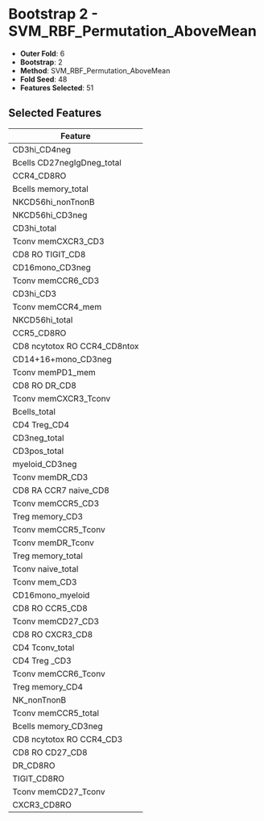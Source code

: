 # Bootstrap 2 - SVM_RBF_Permutation_AboveMean

- **Outer Fold**: 6
- **Bootstrap**: 2
- **Method**: SVM_RBF_Permutation_AboveMean
- **Fold Seed**: 48
- **Features Selected**: 51

## Selected Features

| Feature |
|---------|
| CD3hi_CD4neg |
| Bcells CD27negIgDneg_total |
| CCR4_CD8RO |
| Bcells memory_total |
| NKCD56hi_nonTnonB |
| NKCD56hi_CD3neg |
| CD3hi_total |
| Tconv memCXCR3_CD3 |
| CD8 RO TIGIT_CD8 |
| CD16mono_CD3neg |
| Tconv memCCR6_CD3 |
| CD3hi_CD3 |
| Tconv memCCR4_mem |
| NKCD56hi_total |
| CCR5_CD8RO |
| CD8 ncytotox RO CCR4_CD8ntox |
| CD14+16+mono_CD3neg |
| Tconv memPD1_mem |
| CD8 RO DR_CD8 |
| Tconv memCXCR3_Tconv |
| Bcells_total |
| CD4 Treg_CD4 |
| CD3neg_total |
| CD3pos_total |
| myeloid_CD3neg |
| Tconv memDR_CD3 |
| CD8 RA CCR7 naive_CD8 |
| Tconv memCCR5_CD3 |
| Treg memory_CD3 |
| Tconv memCCR5_Tconv |
| Tconv memDR_Tconv |
| Treg memory_total |
| Tconv naive_total |
| Tconv mem_CD3 |
| CD16mono_myeloid |
| CD8 RO CCR5_CD8 |
| Tconv memCD27_CD3 |
| CD8 RO CXCR3_CD8 |
| CD4 Tconv_total |
| CD4 Treg _CD3 |
| Tconv memCCR6_Tconv |
| Treg memory_CD4 |
| NK_nonTnonB |
| Tconv memCCR5_total |
| Bcells memory_CD3neg |
| CD8 ncytotox RO CCR4_CD3 |
| CD8 RO CD27_CD8 |
| DR_CD8RO |
| TIGIT_CD8RO |
| Tconv memCD27_Tconv |
| CXCR3_CD8RO |
